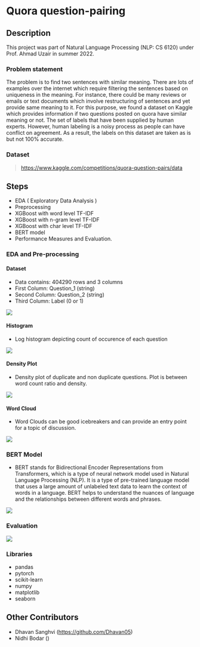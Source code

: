 # Quora question-pairing

## Description
This project was part of Natural Language Processing (NLP: CS 6120) under Prof. Ahmad Uzair in summer 2022.

### Problem statement
The problem is to find two sentences with similar meaning. There are lots of examples over the internet which require filtering the sentences based on uniqueness in the meaning. For instance, there could be many reviews or emails or text documents which involve restructuring of sentences and yet provide same meaning to it.
For this purpose, we found a dataset on Kaggle which provides information if two questions posted on quora have similar meaning or not. The set of labels that have been supplied by human experts. However, human labeling is a noisy process as people can have conflict on agreement. As a result, the labels on this dataset are taken as is but not 100% accurate.

### Dataset
> https://www.kaggle.com/competitions/quora-question-pairs/data

## Steps
- EDA ( Exploratory Data Analysis )
- Preprocessing
- XGBoost with word level TF-IDF
- XGBoost with n-gram level TF-IDF
- XGBoost with char level TF-IDF
- BERT model
- Performance Measures and Evaluation.

### EDA and Pre-processing
#### Dataset
- Data contains: 404290 rows and 3 columns
- First Column: Question_1 (string)
- Second Column: Question_2 (string)
- Third Column: Label (0 or 1)

<img src="https://github.com/shah-fo/quora-question-pairing/tree/main/img/dataset.png">

#### Histogram
- Log histogram depicting count of occurence of each question

<img src="https://github.com/shah-fo/quora-question-pairing/tree/main/img/eda_histogram.png">

#### Density Plot
- Density plot of duplicate and non duplicate questions. Plot is between word count ratio and density.

<img src="https://github.com/shah-fo/quora-question-pairing/tree/main/img/eda_density_plot.png">

#### Word Cloud
- Word Clouds can be good icebreakers and can provide an entry point for a topic of discussion.

<img src="https://github.com/shah-fo/quora-question-pairing/tree/main/img/eda_word_cloud.png">

### BERT Model
- BERT stands for Bidirectional Encoder Representations from Transformers, which is a type of neural network model used in Natural Language Processing (NLP). It is a type of pre-trained language model that uses a large amount of unlabeled text data to learn the context of words in a language. BERT helps to understand the nuances of language and the relationships between different words and phrases.

<img src="https://github.com/shah-fo/quora-question-pairing/tree/main/img/bert_model.png">

### Evaluation

<img src="https://github.com/shah-fo/quora-question-pairing/tree/main/img/evaluation.png">

### Libraries
- pandas
- pytorch
- scikit-learn
- numpy
- matplotlib
- seaborn

## Other Contributors
- Dhavan Sanghvi (https://github.com/Dhavan05)
- Nidhi Bodar ()